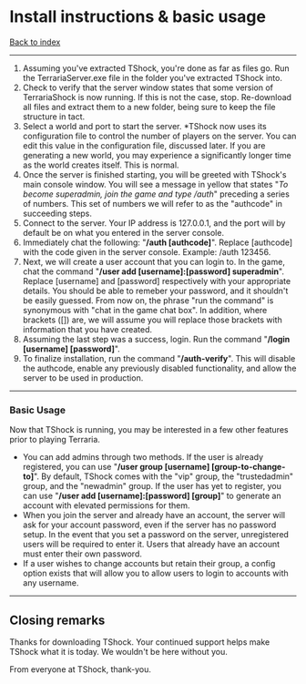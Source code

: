 <link href="https://raw.github.com/clownfart/Markdown-CSS/master/markdown.css" rel="stylesheet"></link>

# Install instructions & basic usage

[Back to index](index.html)

----

1. Assuming you've extracted TShock, you're done as far as files go. Run the TerrariaServer.exe file in the folder you've extracted TShock into.
2. Check to verify that the server window states that some version of TerrariaShock is now running. If this is not the case, stop. Re-download all files and extract them to a new folder, being sure to keep the file structure in tact.
3. Select a world and port to start the server. *TShock now uses its configuration file to control the number of players on the server. You can edit this value in the configuration file, discussed later. If you are generating a new world, you may experience a significantly longer time as the world creates itself. This is normal.
4. Once the server is finished starting, you will be greeted with TShock's main console window. You will see a message in yellow that states "*To become superadmin, join the game and type /auth*" preceding a series of numbers. This set of numbers we will refer to as the "authcode" in succeeding steps.
5. Connect to the server. Your IP address is 127.0.0.1, and the port will by default be on what you entered in the server console.
6. Immediately chat the following: "**/auth [authcode]**". Replace [authcode] with the code given in the server console. Example: /auth 123456.
7. Next, we will create a user account that you can login to. In the game, chat the command "**/user add [username]:[password] superadmin**". Replace [username] and [password] respectively with your appropriate details. You should be able to remeber your password, and it shouldn't be easily guessed. From now on, the phrase "run the command" is synonymous with "chat in the game chat box". In addition, where brackets ([]) are, we will assume you will replace those brackets with information that you have created.
8. Assuming the last step was a success, login. Run the command "**/login [username] [password]**".
9. To finalize installation, run the command "**/auth-verify**". This will disable the authcode, enable any previously disabled functionality, and allow the server to be used in production.

----

### Basic Usage<a id="Basics"></a>

Now that TShock is running, you may be interested in a few other features prior to playing Terraria.

* You can add admins through two methods. If the user is already registered, you can use "**/user group [username] [group-to-change-to]**". By default, TShock comes with the "vip" group, the "trustedadmin" group, and the "newadmin" group. If the user has yet to register, you can use "**/user add [username]:[password] [group]**" to generate an account with elevated permissions for them.
* When you join the server and already have an account, the server will ask for your account password, even if the server has no password setup. In the event that you set a password on the server, unregistered users will be required to enter it. Users that already have an account must enter their own password.
* If a user wishes to change accounts but retain their group, a config option exists that will allow you to allow users to login to accounts with any username.

----

## Closing remarks<a id="Closing"></a>

Thanks for downloading TShock. Your continued support helps make TShock what it is today. We wouldn't be here without you.

From everyone at TShock, thank-you.